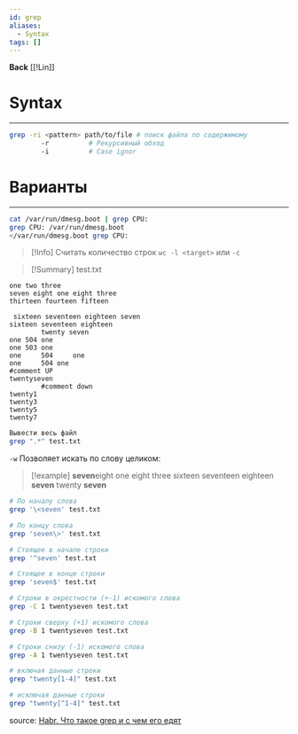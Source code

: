 ```yaml
---
id: grep
aliases:
  - Syntax
tags: []
---
```


**Back**
 [[!Lin]]

# Syntax
---
```bash
grep -ri <pattern> path/to/file # поиск файла по содержимому
		-r 			# Рекурсивный обход
		-i 			# Case ignor
```

# Варианты
---
```bash
cat /var/run/dmesg.boot | grep CPU:
grep CPU: /var/run/dmesg.boot
</var/run/dmesg.boot grep CPU:
```

>[!Info] Считать количество строк
>`wc -l <target>` или `-c`

>[!Summary] test.txt
```
one two three
seven eight one eight three
thirteen fourteen fifteen

 sixteen seventeen eighteen seven
sixteen seventeen eighteen
        twenty seven
one 504 one
one 503 one
one     504     one
one     504 one
#comment UP
twentyseven
        #comment down
twenty1
twenty3
twenty5
twenty7
```

```bash
Вывести весь файл
grep ".*" test.txt
```

`-w` Позволяет искать по слову целиком:
>[!example]
>**seven**eight one eight three
> sixteen seventeen eighteen **seven**
>        twenty **seven**


```bash
# По началу слова
grep '\<seven' test.txt

# По концу слова
grep 'seven\>' test.txt

# Стоящее в начале строки
grep '^seven' test.txt

# Стоящее в конце строки
grep 'seven$' test.txt

# Строки в окрестности (+-1) искомого слова
grep -C 1 twentyseven test.txt

# Строки сверху (+1) искомого слова
grep -B 1 twentyseven test.txt

# Строки снизу (-1) искомого слова
grep -A 1 twentyseven test.txt

# включая данные строки
grep "twenty[1-4]" test.txt

# исключая данные строки
grep "twenty[^1-4]" test.txt
```

source: [Habr. Что такое grep и с чем его едят](https://habr.com/ru/articles/229501/)
